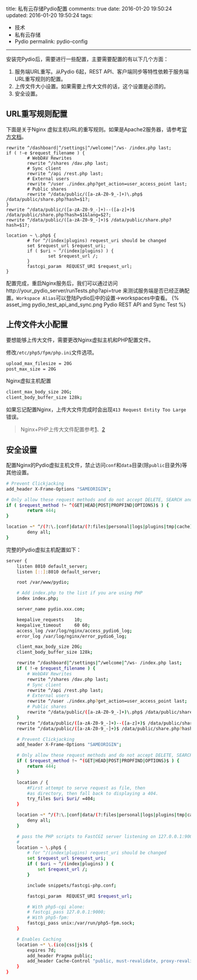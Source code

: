 title: 私有云存储Pydio配置
comments: true
date: 2016-01-20 19:50:24
updated: 2016-01-20 19:50:24
tags:
  - 技术
  - 私有云存储
  - Pydio
permalink: pydio-config
---

安装完Pydio后，需要进行一些配置，主要需要配置的有以下几个方面：

1. 服务端URL重写。从Pydio 6起，REST API、客户端同步等特性依赖于服务端URL重写规则的配置。
2. 上传文件大小设置。如果需要上传大文件的话，这个设置是必须的。
3. 安全设置。

<!-- more -->

## URL重写规则配置

下面是关于Nginx 虚拟主机URL的重写规则。如果是Apache2服务器，请参考[官方文档](https://pydio.com/en/docs/v6-enterprise/checking-apis)。
``` 
rewrite ^/dashboard|^/settings|^/welcome|^/ws- /index.php last;
if ( !-e $request_filename ) {
        # WebDAV Rewrites
        rewrite ^/shares /dav.php last;
        # Sync client
        rewrite ^/api /rest.php last;
        # External users 
        rewrite ^/user ./index.php?get_action=user_access_point last;
        # Public shares
        rewrite ^/data/public/([a-zA-Z0-9_-]+)\.php$ /data/public/share.php?hash=$1?;
}
rewrite ^/data/public/([a-zA-Z0-9_-]+)--([a-z]+)$ /data/public/share.php?hash=$1&lang=$2?;
rewrite ^/data/public/([a-zA-Z0-9_-]+)$ /data/public/share.php?hash=$1?;

location ~ \.php$ {
        # for ^/(index|plugins) request_uri should be changed
        set $request_url $request_uri;
        if ( $uri ~ ^/(index|plugins) ) {
                set $request_url /;
        }
        fastcgi_param  REQUEST_URI $request_url;
}
```

配置完成，重启Nginx服务后，我们可以通过访问 http://your_pydio_server/runTests.php?api=true 来测试服务端是否已经正确配置。`Workspace Alias`可以登陆Pydio后中的设置->workspaces中查看。
{% asset_img pydio_test_api_and_sync.png Pydio REST API and Sync Test %}

## 上传文件大小配置

要想能够上传大文件，需要更改Nginx虚拟主机和PHP配置文件。

修改`/etc/php5/fpm/php.ini`文件选项。

``` bash
upload_max_filesize = 20G
post_max_size = 20G
```

Nginx虚拟主机配置

``` bash
client_max_body_size 20G;
client_body_buffer_size 128k;
```

如果忘记配置Nginx，上传大文件完成时会出现`413 Request Entity Too Large`错误。

> Nginx+PHP上传大文件配置参考[1](http://blog.csdn.net/webnoties/article/details/17266651)、[2](http://www.cyberciti.biz/faq/linux-unix-bsd-nginx-413-request-entity-too-large/)

## 安全设置

配置Nginx的Pydio虚拟主机文件，禁止访问`conf`和`data`目录(除`public`目录外)等其他设置。
``` bash
# Prevent Clickjacking
add_header X-Frame-Options "SAMEORIGIN";

# Only allow these request methods and do not accept DELETE, SEARCH and other methods
if ( $request_method !~ ^(GET|HEAD|POST|PROPFIND|OPTIONS)$ ) {
        return 444;
}

location ~* ^/(?:\.|conf|data/(?:files|personal|logs|plugins|tmp|cache)|plugins/editor.zoho/agent/files) {
        deny all;
}
```

完整的Pydio虚拟主机配置如下：
``` bash
server {
    listen 8010 default_server;
    listen [::]:8010 default_server;

    root /var/www/pydio;

    # Add index.php to the list if you are using PHP
    index index.php;

    server_name pydio.xxx.com;

    keepalive_requests    10;
    keepalive_timeout     60 60;
    access_log /var/log/nginx/access_pydio6_log;
    error_log /var/log/nginx/error_pydio6_log;

    client_max_body_size 20G;
    client_body_buffer_size 128k;

    rewrite ^/dashboard|^/settings|^/welcome|^/ws- /index.php last;
    if ( !-e $request_filename ) {
        # WebDAV Rewrites
        rewrite ^/shares /dav.php last;
        # Sync client
        rewrite ^/api /rest.php last;
        # External users 
        rewrite ^/user ./index.php?get_action=user_access_point last;
        # Public shares
        rewrite ^/data/public/([a-zA-Z0-9_-]+)\.php$ /data/public/share.php?hash=$1?;
    }
    rewrite ^/data/public/([a-zA-Z0-9_-]+)--([a-z]+)$ /data/public/share.php?hash=$1&lang=$2?;
    rewrite ^/data/public/([a-zA-Z0-9_-]+)$ /data/public/share.php?hash=$1?;

    # Prevent Clickjacking
    add_header X-Frame-Options "SAMEORIGIN";

    # Only allow these request methods and do not accept DELETE, SEARCH and other methods
    if ( $request_method !~ ^(GET|HEAD|POST|PROPFIND|OPTIONS)$ ) {
        return 444;
    }

    location / {
        #First attempt to serve request as file, then
        #as directory, then fall back to displaying a 404.
        try_files $uri $uri/ =404;
    }

    location ~* ^/(?:\.|conf|data/(?:files|personal|logs|plugins|tmp|cache)|plugins/editor.zoho/agent/files) {
        deny all;
    }

    # pass the PHP scripts to FastCGI server listening on 127.0.0.1:9000
    #
    location ~ \.php$ {
        # for ^/(index|plugins) request_uri should be changed
        set $request_url $request_uri;
        if ( $uri ~ ^/(index|plugins) ) {
            set $request_url /;
        }

        include snippets/fastcgi-php.conf;

        fastcgi_param  REQUEST_URI $request_url;

        # With php5-cgi alone:
        # fastcgi_pass 127.0.0.1:9000;
        # With php5-fpm:
        fastcgi_pass unix:/var/run/php5-fpm.sock;
    }

    # Enables Caching
    location ~* \.(ico|css|js)$ {
        expires 7d;
        add_header Pragma public;
        add_header Cache-Control "public, must-revalidate, proxy-revalidate";
    }
}
```
